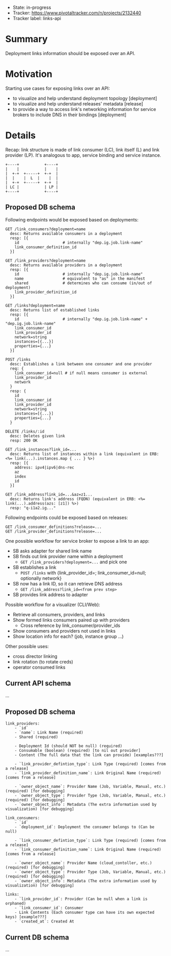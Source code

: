 - State: in-progress
- Tracker: https://www.pivotaltracker.com/n/projects/2132440
- Tracker label: links-api

# Summary

Deployment links information should be exposed over an API.

# Motivation

Starting use cases for exposing links over an API:

- to visualize and help understand deployment topology [deployment]
- to visualize and help understand releases' metadata [release]
- to provide a way to access link's networking information for service brokers to include DNS in their bindings [deployment]

# Details

Recap: link structure is made of link consumer (LC), link itself (L) and link provider (LP). It's analogous to app, service binding and service instance.

```
+----+           +----+
|    |           |    |
|  +-+  +-----+  +-+  |
|  |    |  L  |    |  |
|  +-+  +-----+  +-+  |
| LC |           | LP |
+----+           +----+
```

## Proposed DB schema

Following endpoints would be exposed based on deployments:

```
GET /link_consumers?deployment=name
  desc: Returns available consumers in a deployment
  resp: [{
    id                   # internally "dep.ig.job.link-name"
    link_consumer_definition_id
  }]

GET /link_providers?deployment=name
  desc: Returns available providers in a deployment
  resp: [{
    id                   # internally "dep.ig.job.link-name"
    name                 # equivalent to "as" in the manifest
    shared               # determines who can consume (in/out of deployment)
    link_provider_definition_id
  }]

GET /links?deployment=name
  desc: Returns list of established links
  resp: [{
    id                   # internally "dep.ig.job.link-name" + "dep.ig.job.link-name"
    link_consumer_id
    link_provider_id
    network=string
    instances=[{...}]
    properties={...}
  }]

POST /links
  desc: Establishes a link between one consumer and one provider
  req: {
    link_consumer_id=null # if null means consumer is external
    link_provider_id
    network
  }
  resp: {
    id
    link_consumer_id
    link_provider_id
    network=string
    instances=[{...}]
    properties={...}
  }

DELETE /links/:id
  desc: Deletes given link
  resp: 200 OK

GET /link_instances?link_id=...
  desc: Returns list of instances within a link (equivalent in ERB: <%= link(...).instances.map { ... } %>)
  resp: [{
    address: ipv4|ipv6|dns-rec
    az
    index
    id
  }]

GET /link_address?link_id=...&az=z1...
  desc: Returns link's address (FQDN) (equivalent in ERB: <%= link(...).address(azs: [z1]) %>)
  resp: "q-i1a2.ig..."
```

Following endpoints could be exposed based on releases:

```
GET /link_consumer_definitions?release=...
GET /link_provider_definitions?release=...
```

One possible workflow for service broker to expose a link to an app:

- SB asks adapter for shared link name
- SB finds out link provider name within a deployment
  - `GET /link_providers?deployment=...` and pick one
- SB establishes a link
  - `POST /links` with {link_provider_id=<from prev step>; link_consumer_id=null; optionally network}
- SB now has a link ID, so it can retrieve DNS address
  - `GET /link_address?link_id=<from prev step>`
- SB provides link address to adapter

Possible workflow for a visualizer (CLI/Web):

- Retrieve all consumers, providers, and links
- Show formed links consumers paired up with providers
  - Cross reference by link_consumer/provider_ids
- Show consumers and providers not used in links
- Show location info for each? (job, instance group ...)

Other possible uses:

- cross director linking
- link rotation (to rotate creds)
- operator consumed links


## Current API schema

...

## Proposed DB schema

```
link_providers:
    - `id`
    - `name`: Link Name (required)
    - Shared (required)

    - Deployment Id (should NOT be null) (required)
    - Consumable (boolean) (required) [to nil out provider]
    - Content (The full data that the link can provide) [examples???]

    - `link_provider_defintion_type`: Link Type (required) [comes from a release]
    - `link_provider_definition_name`: Link Original Name (required) [comes from a release]

    - `owner_object_name`: Provider Name (Job, Variable, Manual, etc.) (required) [for debugging]
    - `owner_object_type`: Provider Type (Job, Variable, Manual, etc.) (required) [for debugging]
    - `owner_object_info`: Metadata (The extra information used by visualization) [for debugging]

link_consumers:
    - `id`
    - `deployment_id`: Deployment the consumer belongs to (Can be null)

    - `link_consumer_defintion_type`: Link Type (required) [comes from a release]
    - `link_consumer_definition_name`: Link Original Name (required) [comes from a release]

    - `owner_object_name`: Provider Name (cloud_contoller, etc.) (required) [for debugging]
    - `owner_object_type`: Provider Type (Job, Variable, Manual, etc.) (required) [for debugging]
    - `owner_object_info`: Metadata (The extra information used by visualization) [for debugging]

links:
    - `link_provider_id`: Provider (Can be null when a link is orphaned)
    - `link_consumer_id`: Consumer
    - Link Contents (Each consumer type can have its own expected keys) [example???]
    - `created_at`: Created At
```

## Current DB schema

...
